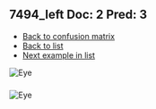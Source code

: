## 7494_left Doc: 2 Pred: 3
- [Back to confusion matrix](https://github.com/juliandewit/kaggle_retinopathy/blob/master/matrix.md)
- [Back to list](https://github.com/juliandewit/kaggle_retinopathy/blob/master/lists/23/list.md)
- [Next example in list](https://github.com/juliandewit/kaggle_retinopathy/blob/master/lists/23/75/7512_left.md)

![Eye](https://retinopaty.blob.core.windows.net/size1024/7494_left_2.jpeg)

### 

![Eye]()
